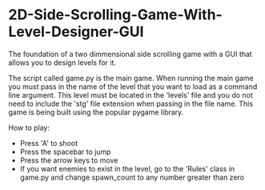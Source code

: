 # 2D-Side-Scrolling-Game-With-Level-Designer-GUI
The foundation of a two dimmensional side scrolling game with a GUI that allows you to design levels for it.

The script called game.py is the main game. When running the main game you must pass in the name of the level that you want to load
as a command line argument. This level must be located in the 'levels' file and you do not need to include the 'stg' file extension
when passing in the file name. This game is being built using the popular pygame library.

How to play:
  * Press 'A' to shoot
  * Press the spacebar to jump
  * Press the arrow keys to move
  * If you want enemies to exist in the level, go to the 'Rules' class
    in game.py and change spawn_count to any number greater than zero
